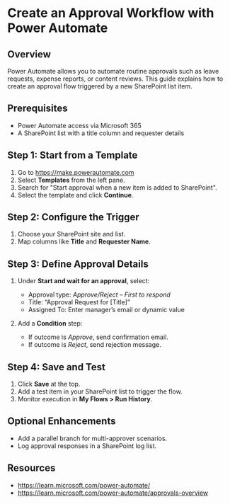 # Create an Approval Workflow with Power Automate

## Overview
Power Automate allows you to automate routine approvals such as leave requests, expense reports, or content reviews. This guide explains how to create an approval flow triggered by a new SharePoint list item.

## Prerequisites
- Power Automate access via Microsoft 365
- A SharePoint list with a title column and requester details

## Step 1: Start from a Template
1. Go to https://make.powerautomate.com
2. Select **Templates** from the left pane.
3. Search for "Start approval when a new item is added to SharePoint".
4. Select the template and click **Continue**.

<!-- Insert: Screenshot of selected approval template -->

## Step 2: Configure the Trigger
1. Choose your SharePoint site and list.
2. Map columns like **Title** and **Requester Name**.

## Step 3: Define Approval Details
1. Under **Start and wait for an approval**, select:
   - Approval type: *Approve/Reject – First to respond*
   - Title: “Approval Request for [Title]”
   - Assigned To: Enter manager’s email or dynamic value

2. Add a **Condition** step:
   - If outcome is *Approve*, send confirmation email.
   - If outcome is *Reject*, send rejection message.

<!-- Insert: Visual flow from trigger → approval → condition → outcomes -->

## Step 4: Save and Test
1. Click **Save** at the top.
2. Add a test item in your SharePoint list to trigger the flow.
3. Monitor execution in **My Flows > Run History**.

## Optional Enhancements
- Add a parallel branch for multi-approver scenarios.
- Log approval responses in a SharePoint log list.

## Resources
- https://learn.microsoft.com/power-automate/
- https://learn.microsoft.com/power-automate/approvals-overview